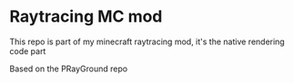 # Raytracing MC mod

This repo is part of my minecraft raytracing mod, it's the native rendering code part

Based on the PRayGround repo